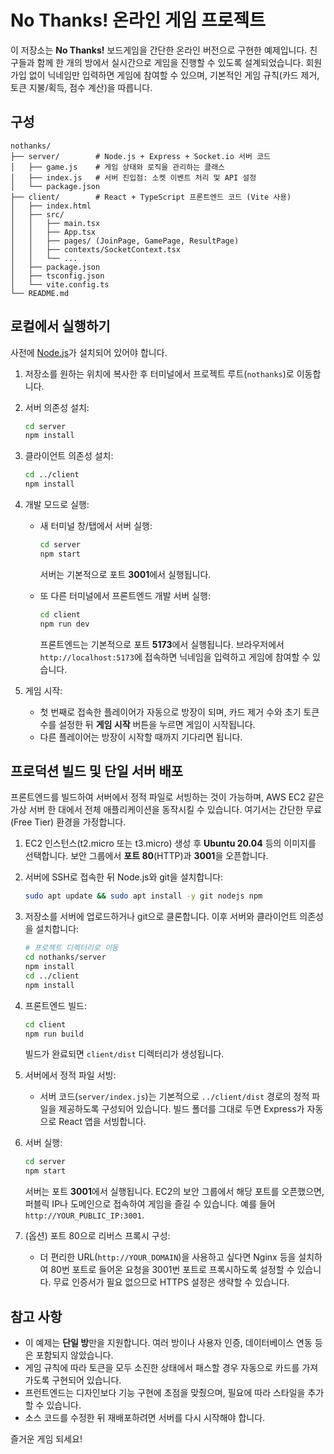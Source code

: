 # No Thanks! 온라인 게임 프로젝트

이 저장소는 **No Thanks!** 보드게임을 간단한 온라인 버전으로 구현한 예제입니다. 친구들과 함께 한 개의 방에서 실시간으로 게임을 진행할 수 있도록 설계되었습니다. 회원가입 없이 닉네임만 입력하면 게임에 참여할 수 있으며, 기본적인 게임 규칙(카드 제거, 토큰 지불/획득, 점수 계산)을 따릅니다.

## 구성

```
nothanks/
├── server/        # Node.js + Express + Socket.io 서버 코드
│   ├── game.js    # 게임 상태와 로직을 관리하는 클래스
│   ├── index.js   # 서버 진입점: 소켓 이벤트 처리 및 API 설정
│   └── package.json
├── client/        # React + TypeScript 프론트엔드 코드 (Vite 사용)
│   ├── index.html
│   ├── src/
│   │   ├── main.tsx
│   │   ├── App.tsx
│   │   ├── pages/ (JoinPage, GamePage, ResultPage)
│   │   ├── contexts/SocketContext.tsx
│   │   └── ...
│   ├── package.json
│   ├── tsconfig.json
│   └── vite.config.ts
└── README.md
```

## 로컬에서 실행하기

사전에 [Node.js](https://nodejs.org/)가 설치되어 있어야 합니다. 

1. 저장소를 원하는 위치에 복사한 후 터미널에서 프로젝트 루트(`nothanks`)로 이동합니다.

2. 서버 의존성 설치:
   ```bash
   cd server
   npm install
   ```

3. 클라이언트 의존성 설치:
   ```bash
   cd ../client
   npm install
   ```

4. 개발 모드로 실행:
   - 새 터미널 창/탭에서 서버 실행:
     ```bash
     cd server
     npm start
     ```
     서버는 기본적으로 포트 **3001**에서 실행됩니다.

   - 또 다른 터미널에서 프론트엔드 개발 서버 실행:
     ```bash
     cd client
     npm run dev
     ```
     프론트엔드는 기본적으로 포트 **5173**에서 실행됩니다. 브라우저에서 `http://localhost:5173`에 접속하면 닉네임을 입력하고 게임에 참여할 수 있습니다.

5. 게임 시작:
   - 첫 번째로 접속한 플레이어가 자동으로 방장이 되며, 카드 제거 수와 초기 토큰 수를 설정한 뒤 **게임 시작** 버튼을 누르면 게임이 시작됩니다.
   - 다른 플레이어는 방장이 시작할 때까지 기다리면 됩니다.

## 프로덕션 빌드 및 단일 서버 배포

프론트엔드를 빌드하여 서버에서 정적 파일로 서빙하는 것이 가능하며, AWS EC2 같은 가상 서버 한 대에서 전체 애플리케이션을 동작시킬 수 있습니다. 여기서는 간단한 무료(Free Tier) 환경을 가정합니다.

1. EC2 인스턴스(t2.micro 또는 t3.micro) 생성 후 **Ubuntu 20.04** 등의 이미지를 선택합니다. 보안 그룹에서 **포트 80**(HTTP)과 **3001**을 오픈합니다.

2. 서버에 SSH로 접속한 뒤 Node.js와 git을 설치합니다:
   ```bash
   sudo apt update && sudo apt install -y git nodejs npm
   ```

3. 저장소를 서버에 업로드하거나 git으로 클론합니다. 이후 서버와 클라이언트 의존성을 설치합니다:
   ```bash
   # 프로젝트 디렉터리로 이동
   cd nothanks/server
   npm install
   cd ../client
   npm install
   ```

4. 프론트엔드 빌드:
   ```bash
   cd client
   npm run build
   ```
   빌드가 완료되면 `client/dist` 디렉터리가 생성됩니다.

5. 서버에서 정적 파일 서빙:
   - 서버 코드(`server/index.js`)는 기본적으로 `../client/dist` 경로의 정적 파일을 제공하도록 구성되어 있습니다. 빌드 폴더를 그대로 두면 Express가 자동으로 React 앱을 서빙합니다.

6. 서버 실행:
   ```bash
   cd server
   npm start
   ```
   서버는 포트 **3001**에서 실행됩니다. EC2의 보안 그룹에서 해당 포트를 오픈했으면, 퍼블릭 IP나 도메인으로 접속하여 게임을 즐길 수 있습니다. 예를 들어 `http://YOUR_PUBLIC_IP:3001`.

7. (옵션) 포트 80으로 리버스 프록시 구성:
   - 더 편리한 URL(`http://YOUR_DOMAIN`)을 사용하고 싶다면 Nginx 등을 설치하여 80번 포트로 들어온 요청을 3001번 포트로 프록시하도록 설정할 수 있습니다. 무료 인증서가 필요 없으므로 HTTPS 설정은 생략할 수 있습니다.

## 참고 사항

- 이 예제는 **단일 방**만을 지원합니다. 여러 방이나 사용자 인증, 데이터베이스 연동 등은 포함되지 않았습니다.
- 게임 규칙에 따라 토큰을 모두 소진한 상태에서 패스할 경우 자동으로 카드를 가져가도록 구현되어 있습니다.
- 프런트엔드는 디자인보다 기능 구현에 초점을 맞췄으며, 필요에 따라 스타일을 추가할 수 있습니다.
- 소스 코드를 수정한 뒤 재배포하려면 서버를 다시 시작해야 합니다.

즐거운 게임 되세요!